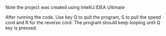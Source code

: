 Note the project was created using IntelliJ IDEA Ultimate

After running the code. Use key Q to quit the program, S to pull the speed cord and R for the reverse cord. The program should keep looping until Q key is pressed.
